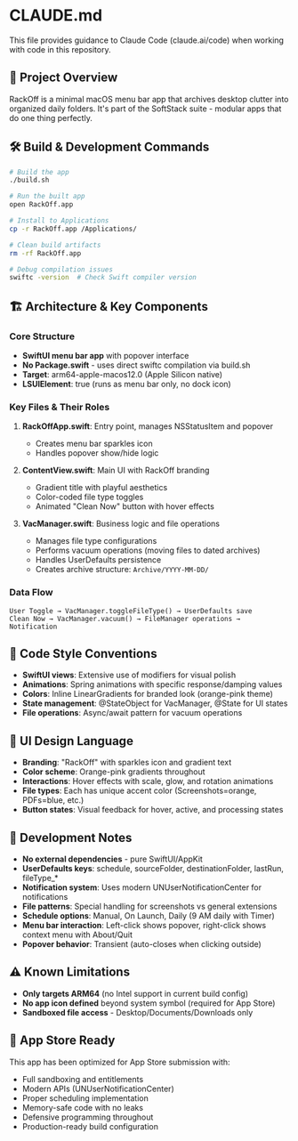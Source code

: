 # CLAUDE.md

This file provides guidance to Claude Code (claude.ai/code) when working with code in this repository.

## 🎯 Project Overview

RackOff is a minimal macOS menu bar app that archives desktop clutter into organized daily folders. It's part of the SoftStack suite - modular apps that do one thing perfectly.

## 🛠 Build & Development Commands

```bash
# Build the app
./build.sh

# Run the built app
open RackOff.app

# Install to Applications
cp -r RackOff.app /Applications/

# Clean build artifacts
rm -rf RackOff.app

# Debug compilation issues
swiftc -version  # Check Swift compiler version
```

## 🏗 Architecture & Key Components

### Core Structure
- **SwiftUI menu bar app** with popover interface
- **No Package.swift** - uses direct swiftc compilation via build.sh
- **Target**: arm64-apple-macos12.0 (Apple Silicon native)
- **LSUIElement**: true (runs as menu bar only, no dock icon)

### Key Files & Their Roles

1. **RackOffApp.swift**: Entry point, manages NSStatusItem and popover
   - Creates menu bar sparkles icon
   - Handles popover show/hide logic

2. **ContentView.swift**: Main UI with RackOff branding
   - Gradient title with playful aesthetics
   - Color-coded file type toggles
   - Animated "Clean Now" button with hover effects

3. **VacManager.swift**: Business logic and file operations
   - Manages file type configurations
   - Performs vacuum operations (moving files to dated archives)
   - Handles UserDefaults persistence
   - Creates archive structure: `Archive/YYYY-MM-DD/`

### Data Flow
```
User Toggle → VacManager.toggleFileType() → UserDefaults save
Clean Now → VacManager.vacuum() → FileManager operations → Notification
```

## 📝 Code Style Conventions

- **SwiftUI views**: Extensive use of modifiers for visual polish
- **Animations**: Spring animations with specific response/damping values
- **Colors**: Inline LinearGradients for branded look (orange-pink theme)
- **State management**: @StateObject for VacManager, @State for UI states
- **File operations**: Async/await pattern for vacuum operations

## 🎨 UI Design Language

- **Branding**: "RackOff" with sparkles icon and gradient text
- **Color scheme**: Orange-pink gradients throughout
- **Interactions**: Hover effects with scale, glow, and rotation animations
- **File types**: Each has unique accent color (Screenshots=orange, PDFs=blue, etc.)
- **Button states**: Visual feedback for hover, active, and processing states

## 🔧 Development Notes

- **No external dependencies** - pure SwiftUI/AppKit
- **UserDefaults keys**: schedule, sourceFolder, destinationFolder, lastRun, fileType_*
- **Notification system**: Uses modern UNUserNotificationCenter for notifications
- **File patterns**: Special handling for screenshots vs general extensions
- **Schedule options**: Manual, On Launch, Daily (9 AM daily with Timer)
- **Menu bar interaction**: Left-click shows popover, right-click shows context menu with About/Quit
- **Popover behavior**: Transient (auto-closes when clicking outside)

## ⚠️ Known Limitations

- **Only targets ARM64** (no Intel support in current build config) 
- **No app icon defined** beyond system symbol (required for App Store)
- **Sandboxed file access** - Desktop/Documents/Downloads only

## 🎯 App Store Ready

This app has been optimized for App Store submission with:
- Full sandboxing and entitlements
- Modern APIs (UNUserNotificationCenter)
- Proper scheduling implementation
- Memory-safe code with no leaks
- Defensive programming throughout
- Production-ready build configuration
